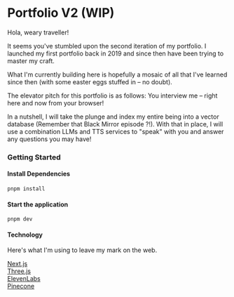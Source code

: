 # Portfolio V2 (WIP)

Hola, weary traveller!

It seems you've stumbled upon the second iteration of my portfolio. I launched my first portfolio back in 2019 and since then have been trying to master my craft.

What I'm currently building here is hopefully a mosaic of all that I've learned since then (with some easter eggs stuffed in – no doubt).

The elevator pitch for this portfolio is as follows: You interview me – right here and now from your browser!

In a nutshell, I will take the plunge and index my entire being into a vector database (Remember that Black Mirror episode ?!). With that in place, I will use a combination LLMs and TTS services to "speak" with you and answer any questions you may have!

### Getting Started

#### Install Dependencies

```
pnpm install
```

#### Start the application

```
pnpm dev
```

#### Technology

Here's what I'm using to leave my mark on the web.

[Next.js](https://nextjs.org/)  
[Three.js](https://threejs.org/)  
[ElevenLabs](https://elevenlabs.io/)  
[Pinecone](https://www.pinecone.io/)
